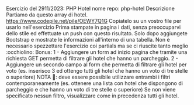 Esercizio del 2911/2023: PHP Hotel
nome repo: php-hotel
Descrizione
Partiamo da questo array di hotel. https://www.codepile.net/pile/OEWY7Q1G
Copiatelo su un vostro file per usarlo nell'esercizio
Prima stampate in pagina i dati, senza preoccuparvi dello stile ed effettuate un push con questo risultato.
Solo dopo aggiungete Bootstrap e mostrate le informazioni all'interno di una tabella.
Non è necessario spezzettare l'esercizio coi partials ma se ci riuscite tanto meglio :occhiolino:
Bonus:
1 - Aggiungere un form ad inizio pagina che tramite una richiesta GET permetta di filtrare gli hotel che hanno un parcheggio.
2 - Aggiungere un secondo campo al form che permetta di filtrare gli hotel per voto (es. inserisco 3 ed ottengo tutti gli hotel che hanno un voto di tre stelle o superiore)
NOTA :mega:: deve essere possibile utilizzare entrambi i filtri contemporaneamente (es. ottenere una lista con hotel che dispongono di parcheggio e che hanno un voto di tre stelle o superiore)
Se non viene specificato nessun filtro, visualizzare come in precedenza tutti gli hotel.